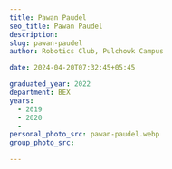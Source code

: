 ```yaml
---
title: Pawan Paudel
seo_title: Pawan Paudel
description: 
slug: pawan-paudel
author: Robotics Club, Pulchowk Campus

date: 2024-04-20T07:32:45+05:45

graduated_year: 2022
department: BEX
years:
  - 2019
  - 2020
  - 
personal_photo_src: pawan-paudel.webp
group_photo_src: 

---
```


